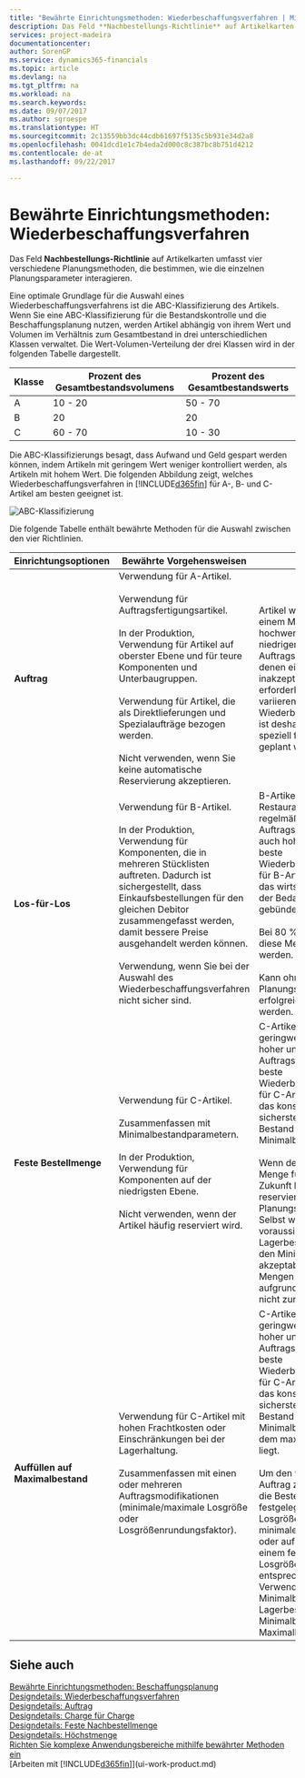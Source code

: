 ```yaml
---
title: "Bewährte Einrichtungsmethoden: Wiederbeschaffungsverfahren | Microsoft Docs"
description: Das Feld **Nachbestellungs-Richtlinie** auf Artikelkarten umfasst vier verschiedene Planungsmethoden, die bestimmen, wie die einzelnen Planungsparameter interagieren.
services: project-madeira
documentationcenter: 
author: SorenGP
ms.service: dynamics365-financials
ms.topic: article
ms.devlang: na
ms.tgt_pltfrm: na
ms.workload: na
ms.search.keywords: 
ms.date: 09/07/2017
ms.author: sgroespe
ms.translationtype: HT
ms.sourcegitcommit: 2c13559bb3dc44cdb61697f5135c5b931e34d2a8
ms.openlocfilehash: 0041dcd1e1c7b4eda2d000c8c387bc8b751d4212
ms.contentlocale: de-at
ms.lasthandoff: 09/22/2017

---
```

# <a name="setup-best-practices-reordering-policies"></a>Bewährte Einrichtungsmethoden: Wiederbeschaffungsverfahren
Das Feld **Nachbestellungs-Richtlinie** auf Artikelkarten umfasst vier verschiedene Planungsmethoden, die bestimmen, wie die einzelnen Planungsparameter interagieren.  

Eine optimale Grundlage für die Auswahl eines Wiederbeschaffungsverfahrens ist die ABC-Klassifizierung des Artikels. Wenn Sie eine ABC-Klassifizierung für die Bestandskontrolle und die Beschaffungsplanung nutzen, werden Artikel abhängig von ihrem Wert und Volumen im Verhältnis zum Gesamtbestand in drei unterschiedlichen Klassen verwaltet. Die Wert-Volumen-Verteilung der drei Klassen wird in der folgenden Tabelle dargestellt.

|Klasse|Prozent des Gesamtbestandsvolumens|Prozent des Gesamtbestandswerts|
|-----|-----------------------------|----------------------------|
|A|10 - 20|50 - 70|
|B|20|20|
|C|60 - 70|10 - 30|

Die ABC-Klassifizierungs besagt, dass Aufwand und Geld gespart werden können, indem Artikeln mit geringem Wert weniger kontrolliert werden, als Artikeln mit hohem Wert. Die folgenden Abbildung zeigt, welches Wiederbeschaffungsverfahren in [!INCLUDE[d365fin](includes/d365fin_md.md)] für A-, B- und C-Artikel am besten geeignet ist.

![ABC-Klassifizierung](media/abc_classification.png "abc_classification")

Die folgende Tabelle enthält bewährte Methoden für die Auswahl zwischen den vier Richtlinien.  

|Einrichtungsoptionen|Bewährte Vorgehensweisen|Bemerkung|  
|------------------|-------------------|-------------|  
|**Auftrag**|Verwendung für A-Artikel.<br /><br /> Verwendung für Auftragsfertigungsartikel.<br /><br /> In der Produktion, Verwendung für Artikel auf oberster Ebene und für teure Komponenten und Unterbaugruppen.<br /><br /> Verwendung für Artikel, die als Direktlieferungen und Spezialaufträge bezogen werden.<br /><br /> Nicht verwenden, wenn Sie keine automatische Reservierung akzeptieren.|Artikel wie Ledercouchs in einem Möbelgeschäft sind hochwertige Artikel mit niedriger und unregelmäßiger Auftragsgeschwindigkeit, bei denen eine Lagerhaltung inakzeptabel ist oder die erforderlichen Attribute variieren. Das beste Wiederbeschaffungsverfahren ist deshalb eines, bei dem speziell für jeden Bedarf geplant wird.|  
|**Los-für-Los**|Verwendung für B-Artikel.<br /><br /> In der Produktion, Verwendung für Komponenten, die in mehreren Stücklisten auftreten. Dadurch ist sichergestellt, dass Einkaufsbestellungen für den gleichen Debitor zusammengefasst werden, damit bessere Preise ausgehandelt werden können.<br /><br /> Verwendung, wenn Sie bei der Auswahl des Wiederbeschaffungsverfahren nicht sicher sind.|B-Artikel, z. B. Restaurantstühle, haben eine regelmäßige und relative hohe Auftragsgeschwindigkeit, aber auch hohe Frachtkosten. Das beste Wiederbeschaffungsverfahren für B-Artikel ist deshalb eines, das wirtschaftlich ist, indem der Bedarf im Bestellzyklus gebündelt wird.<br /><br /> Bei 80 % der Artikel kann diese Methode verwendet werden.<br /><br /> Kann ohne Planungsparameter erfolgreich verwendet werden.|  
|**Feste Bestellmenge**|Verwendung für C-Artikel.<br /><br /> Zusammenfassen mit Minimalbestandparametern.<br /><br /> In der Produktion, Verwendung für Komponenten auf der niedrigsten Ebene.<br /><br /> Nicht verwenden, wenn der Artikel häufig reserviert wird.|C-Artikel wie Teetassen sind geringwertige Artikel mit hoher und regelmäßiger Auftragsgeschwindigkeit. Das beste Wiederbeschaffungsverfahren für C-Artikel ist deshalb eines, das konstante Verfügbarkeit sicherstellt, indem der Bestand immer über dem Minimalbestand liegt.<br /><br /> Wenn der Benutzer eine Menge für beliebigen, in der Zukunft liegenden Bedarf reserviert, wird die Planungsgrundlage gestört. Selbst wenn der voraussichtliche Lagerbestand im Hinblick auf den Minimalbestand akzeptabel ist, stehen die Mengen möglicherweise aufgrund der Reservierung nicht zur Verfügung.|  
|**Auffüllen auf Maximalbestand**|Verwendung für C-Artikel mit hohen Frachtkosten oder Einschränkungen bei der Lagerhaltung.<br /><br /> Zusammenfassen mit einen oder mehreren Auftragsmodifikationen (minimale/maximale Losgröße oder Losgrößenrundungsfaktor).|C-Artikel wie Teetassen sind geringwertige Artikel mit hoher und regelmäßiger Auftragsgeschwindigkeit. Das beste Wiederbeschaffungsverfahren für C-Artikel ist deshalb eines, das konstante Verfügbarkeit sicherstellt, indem der Bestand immer über dem Minimalbestand, aber unter dem maximalen Lagerbestand liegt.<br /><br /> Um den vorgeschlagenen Auftrag zu ändern, sollten Sie die Bestellmenge auf eine festgelegte maximale Losgröße reduzieren, auf eine minimale Losgröße erhöhen oder aufrunden, werden um einem festgelegten Losgrößenrundungsfaktor zu entsprechen. **Hinweis:**  Bei Verwendung mit einem Minimalbestand bleibt der Lagerbestand zwischen dem Minimalbestand und dem Maximalbestand.|  

## <a name="see-also"></a>Siehe auch  
 [Bewährte Einrichtungsmethoden: Beschaffungsplanung](setup-best-practices-supply-planning.md)   
 [Designdetails: Wiederbeschaffungsverfahren](design-details-reordering-policies.md)   
 [Designdetails: Auftrag](design-details-order.md)   
 [Designdetails: Charge für Charge](design-details-lot-for-lot.md)   
 [Designdetails: Feste Nachbestellmenge](design-details-fixed-reorder-qty.md)   
 [Designdetails: Höchstmenge](design-details-maximum-qty.md)   
 [Richten Sie komplexe Anwendungsbereiche mithilfe bewährter Methoden ein](set-up-complex-application-areas-using-best-practices.md)  
 [Arbeiten mit [!INCLUDE[d365fin](includes/d365fin_md.md)]](ui-work-product.md)

